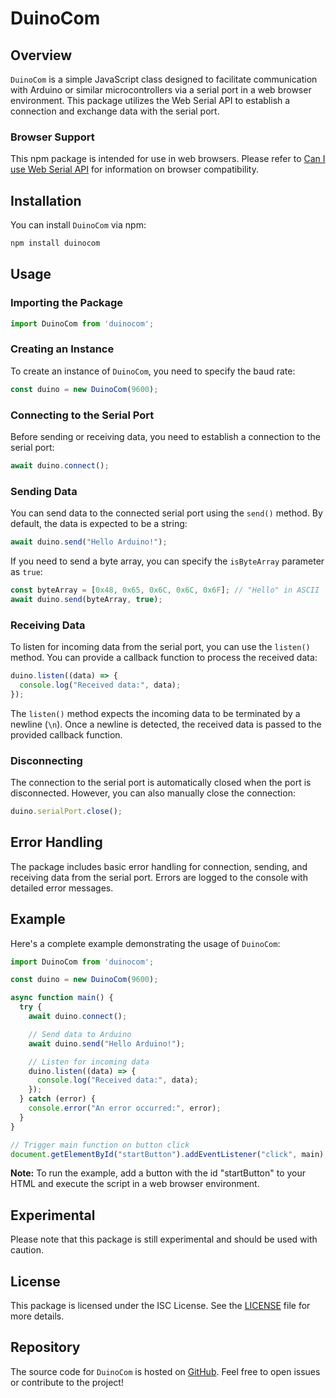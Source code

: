# DuinoCom 

## Overview

`DuinoCom` is a simple JavaScript class designed to facilitate communication with Arduino or similar microcontrollers via a serial port in a web browser environment. This package utilizes the Web Serial API to establish a connection and exchange data with the serial port.

### Browser Support

This npm package is intended for use in web browsers. Please refer to [Can I use Web Serial API](https://caniuse.com/web-serial) for information on browser compatibility.

## Installation

You can install `DuinoCom` via npm:

```bash
npm install duinocom
```

## Usage

### Importing the Package

```javascript
import DuinoCom from 'duinocom';
```

### Creating an Instance

To create an instance of `DuinoCom`, you need to specify the baud rate:

```javascript
const duino = new DuinoCom(9600);
```

### Connecting to the Serial Port

Before sending or receiving data, you need to establish a connection to the serial port:

```javascript
await duino.connect();
```

### Sending Data

You can send data to the connected serial port using the `send()` method. By default, the data is expected to be a string:

```javascript
await duino.send("Hello Arduino!");
```

If you need to send a byte array, you can specify the `isByteArray` parameter as `true`:

```javascript
const byteArray = [0x48, 0x65, 0x6C, 0x6C, 0x6F]; // "Hello" in ASCII
await duino.send(byteArray, true);
```

### Receiving Data

To listen for incoming data from the serial port, you can use the `listen()` method. You can provide a callback function to process the received data:

```javascript
duino.listen((data) => {
  console.log("Received data:", data);
});
```

The `listen()` method expects the incoming data to be terminated by a newline (`\n`). Once a newline is detected, the received data is passed to the provided callback function.

### Disconnecting

The connection to the serial port is automatically closed when the port is disconnected. However, you can also manually close the connection:

```javascript
duino.serialPort.close();
```

## Error Handling

The package includes basic error handling for connection, sending, and receiving data from the serial port. Errors are logged to the console with detailed error messages.

## Example

Here's a complete example demonstrating the usage of `DuinoCom`:

```javascript
import DuinoCom from 'duinocom';

const duino = new DuinoCom(9600);

async function main() {
  try {
    await duino.connect();

    // Send data to Arduino
    await duino.send("Hello Arduino!");

    // Listen for incoming data
    duino.listen((data) => {
      console.log("Received data:", data);
    });
  } catch (error) {
    console.error("An error occurred:", error);
  }
}

// Trigger main function on button click
document.getElementById("startButton").addEventListener("click", main);
```

**Note:** To run the example, add a button with the id "startButton" to your HTML and execute the script in a web browser environment.

## Experimental

Please note that this package is still experimental and should be used with caution.

## License

This package is licensed under the ISC License. See the [LICENSE](./LICENSE) file for more details.

## Repository

The source code for `DuinoCom` is hosted on [GitHub](https://github.com/sihilelh/duinocom). Feel free to open issues or contribute to the project!
